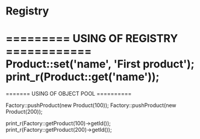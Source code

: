 # Registry

========= USING OF REGISTRY ============
Product::set('name', 'First product');
print_r(Product::get('name'));
========================================

 ======= USING OF OBJECT POOL ==========

Factory::pushProduct(new Product(100));
Factory::pushProduct(new Product(200));

print_r(Factory::getProduct(100)->getId());
print_r(Factory::getProduct(200)->getId());
